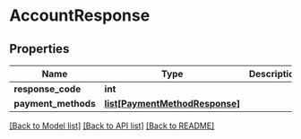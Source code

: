 # AccountResponse

## Properties
Name | Type | Description | Notes
------------ | ------------- | ------------- | -------------
**response_code** | **int** |  | [optional] 
**payment_methods** | [**list[PaymentMethodResponse]**](PaymentMethodResponse.md) |  | [optional] 

[[Back to Model list]](../README.md#documentation-for-models) [[Back to API list]](../README.md#documentation-for-api-endpoints) [[Back to README]](../README.md)


